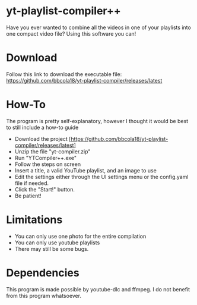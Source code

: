# yt-playlist-compiler++

Have you ever wanted to combine all the videos in one of your playlists into one compact video file?
Using this software you can!

# Download
Follow this link to download the executable file: https://github.com/bbcola18/yt-playlist-compiler/releases/latest

# How-To
The program is pretty self-explanatory, however I thought it would be best to still include a how-to guide
- Download the project [https://github.com/bbcola18/yt-playlist-compiler/releases/latest]
- Unzip the file "yt-compiler.zip"
- Run "YTCompiler++.exe"
- Follow the steps on screen
- Insert a title, a valid YouTube playlist, and an image to use
- Edit the settings either through the UI settings menu or the config.yaml file if needed.
- Click the "Start!" button.
- Be patient!

# Limitations
- You can only use one photo for the entire compilation
- You can only use youtube playlists
- There may still be some bugs.

# Dependencies
This program is made possible by youtube-dlc and ffmpeg. I do not benefit from this program whatsoever.
